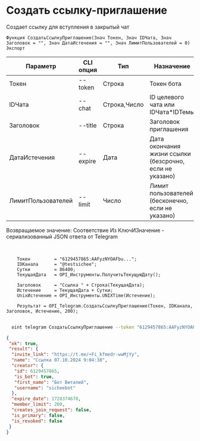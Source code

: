 ﻿---
sidebar_position: 3
---

# Создать ссылку-приглашение
 Создает ссылку для вступления в закрытый чат



`Функция СоздатьСсылкуПриглашение(Знач Токен, Знач IDЧата, Знач Заголовок = "", Знач ДатаИстечения = "", Знач ЛимитПользователей = 0) Экспорт`

  | Параметр | CLI опция | Тип | Назначение |
  |-|-|-|-|
  | Токен | --token | Строка | Токен бота |
  | IDЧата | --chat | Строка,Число | ID целевого чата или IDЧата*IDТемы |
  | Заголовок | --title | Строка | Заголовок приглашения |
  | ДатаИстечения | --expire | Дата | Дата окончания жизни ссылки (безсрочно, если не указано) |
  | ЛимитПользователей | --limit | Число | Лимит пользователей (бесконечно, если не указано) |

  
  Возвращаемое значение:   Соответствие Из КлючИЗначение - сериализованный JSON ответа от Telegram

<br/>




```bsl title="Пример кода"
    Токен         = "6129457865:AAFyzNYOAFbu...";
    IDКанала      = "@testsichee";
    Сутки         = 86400;
    ТекущаяДата   = OPI_Инструменты.ПолучитьТекущуюДату();

    Заголовок     = "Ссылка " + Строка(ТекущаяДата);
    Истечение     = ТекущаяДата + Сутки;
    UnixИстечение = OPI_Инструменты.UNIXTime(Истечение);

    Результат = OPI_Telegram.СоздатьСсылкуПриглашение(Токен, IDКанала, Заголовок, Истечение, 200);
```



```sh title="Пример команды CLI"
    
  oint telegram СоздатьСсылкуПриглашение --token "6129457865:AAFyzNYOAFbu..." --chat %chat% --title %title% --expire %expire% --limit %limit%

```

```json title="Результат"
{
 "ok": true,
 "result": {
  "invite_link": "https://t.me/+Fi_kfmedr-wwMjYy",
  "name": "Ссылка 07.10.2024 9:04:38",
  "creator": {
   "id": 6129457865,
   "is_bot": true,
   "first_name": "Бот Виталий",
   "username": "sicheebot"
  },
  "expire_date": 1728374678,
  "member_limit": 200,
  "creates_join_request": false,
  "is_primary": false,
  "is_revoked": false
 }
}
```
